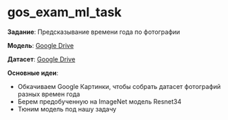# gos_exam_ml_task

**Задание**: Предсказывание времени года по фотографии

**Модель**: [Google Drive](https://drive.google.com/file/d/1xMz3nNHM_pwx_8iMQqPUEUVLMrWcrYN7/view?usp=sharing)

**Датасет**: [Google Drive](https://drive.google.com/file/d/1wjMaNdHaWaB01y_FA1uJVzd6mfaTCZ0N/view?usp=sharing)

**Основные идеи**: 

- Обкачиваем Google Картинки, чтобы собрать датасет фотографий разных времен года
- Берем предобученную на ImageNet модель Resnet34 
- Тюним модель под нашу задачу
